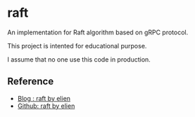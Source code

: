 # raft
An implementation for Raft algorithm based on gRPC protocol.

This project is intented for educational purpose.

I assume that no one use this code in production.

## Reference
- [Blog : raft by elien](https://eli.thegreenplace.net/2020/implementing-raft-part-0-introduction/)
- [Github: raft by elien](https://github.com/eliben/raft)
